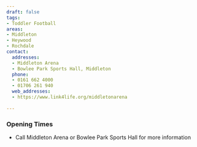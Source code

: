 ```yaml
---
draft: false
tags:
- Toddler Football
areas:
- Middleton
- Heywood
- Rochdale
contact:
  addresses:
  - Middleton Arena
  - Bowlee Park Sports Hall, Middleton
  phone:
  - 0161 662 4000
  - 01706 261 940
  web_addresses:
  - https://www.link4life.org/middletonarena
  
---
```


### Opening Times
* Call Middleton Arena or Bowlee Park Sports Hall
for more information
